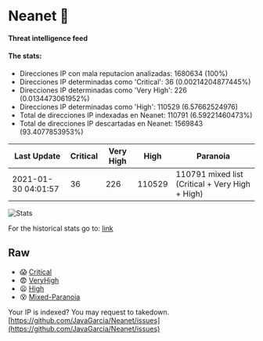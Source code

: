 # Neanet :hocho:
#### Threat intelligence feed
#### The stats:

- Direcciones IP con mala reputacion analizadas: 1680634 (100%)
- Direcciones IP determinadas como 'Critical':  36 (0.00214204877445%)
- Direcciones IP determinadas como 'Very High':  226 (0.0134473061952%)
- Direcciones IP determinadas como 'High':  110529 (6.57662524976)
- Total de direcciones IP indexadas en Neanet:  110791 (6.59221460473%)
- Total de direcciones IP descartadas en Neanet:  1569843 (93.4077853953%)

| Last Update | Critical | Very High | High | Paranoia |
| --- | --- | --- | --- | --- |
| 2021-01-30 04:01:57 | 36 | 226 | 110529 | 110791 mixed list (Critical + Very High + High)|

![Stats](https://docs.google.com/spreadsheets/d/e/2PACX-1vSnaNMIXVabIpDJjufMlzH7poXnshF3mgd8Is1g9ytUEzVsP5my4Trn8f-xkoLLQ38xpL3HtmUexLo6/pubchart?oid=501124687&format=image)

For the historical stats go to: [link](/stats.csv)
## Raw
- :scream: [Critical](https://raw.githubusercontent.com/JavaGarcia/Neanet/master/blacklists/neanet_critical.txt)
- :fearful: [VeryHigh](https://raw.githubusercontent.com/JavaGarcia/Neanet/master/blacklists/neanet_veryHigh.txtt)
- :frowning: [High](https://raw.githubusercontent.com/JavaGarcia/Neanet/master/blacklists/neanet_high.txt)
- :dizzy_face: [Mixed-Paranoia](https://raw.githubusercontent.com/JavaGarcia/Neanet/master/blacklists/neanet_all.txt)


Your IP is indexed? You may request to takedown. [https://github.com/JavaGarcia/Neanet/issues](https://github.com/JavaGarcia/Neanet/issues)


















































































































































































































































































































































































































































































































































































































































































































































































































































































































































































































































































































































































































































































































































































































































































































































































































































































































































































































































































































































































































































































































































































































































































































































































































































































































































































































































































































































































































































































































































































































































































































































































































































































































































































































































































































































































































































































































































































































































































































































































